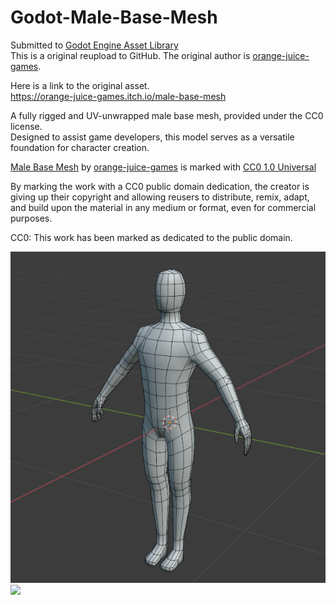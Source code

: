 # Godot-Male-Base-Mesh
Submitted to [Godot Engine Asset Library](https://godotengine.org/asset-library/asset/15487)   
This is a original reupload to GitHub. 
The original author is [orange-juice-games](https://orange-juice-games.itch.io/).  

Here is a link to the original asset.  
https://orange-juice-games.itch.io/male-base-mesh

A fully rigged and UV-unwrapped male base mesh, provided under the CC0 license.   
Designed to assist game developers, this model serves as a versatile foundation for character creation.

[Male Base Mesh](https://github.com/BoQsc/Godot-Male-Base-Mesh) by [orange-juice-games](https://orange-juice-games.itch.io/) is marked with [CC0 1.0 Universal](https://creativecommons.org/publicdomain/zero/1.0/?ref=chooser-v1)  

By marking the work with a CC0 public domain dedication, the creator is giving up their copyright and allowing reusers to distribute, remix, adapt, and build upon the material in any medium or format, even for commercial purposes.


CC0: This work has been marked as dedicated to the public domain.


![](./Preview/VeZyqq.png)![](VQ93Qd.png)
